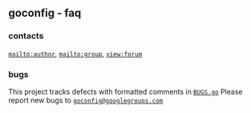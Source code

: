 ## goconfig - faq

### contacts

[`mailto:author`](mailto:tmgrennan@gmail.com), [`mailto:group`](
mailto:goconfig@googlegroups.com), [`view:forum`](
http://groups.google.com/d/forum/goconfig)

### bugs

This project tracks defects with formatted comments in [`BUGS.go`](
https://github.com/tgrennan/blob/master/BUGS.go)
Please report new bugs to [`goconfig@googlegroups.com`](
mailto:goconfig@googlegroups.com)
